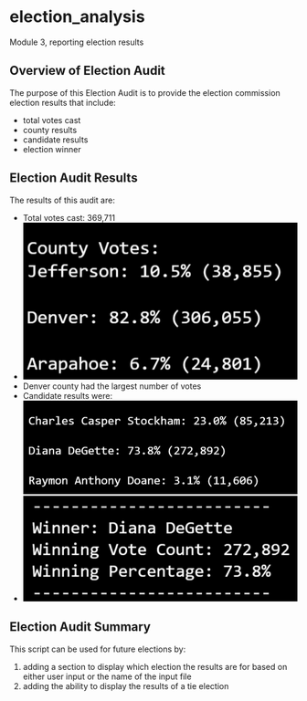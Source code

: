 # election_analysis
Module 3, reporting election results
## Overview of Election Audit
The purpose of this Election Audit is to provide the election commission election results that include: 
* total votes cast
* county results
* candidate results
* election winner

## Election Audit Results
The results of this audit are:
* Total votes cast: 369,711
* ![County results image](https://github.com/JacquelineCl/election_analysis/blob/7c156d4987432dfd3ab7cebb19913b261285d525/Resources/county_results.PNG)
* Denver county had the largest number of votes
* Candidate results were: 
![Candidate results image](https://github.com/JacquelineCl/election_analysis/blob/6b89ee4286bae5bbeab5ffb3a9faf11ddf417eaf/Resources/candidate_results.PNG)
* ![Winner results image](https://github.com/JacquelineCl/election_analysis/blob/6b89ee4286bae5bbeab5ffb3a9faf11ddf417eaf/Resources/winner_results.PNG)

## Election Audit Summary
This script can be used for future elections by:
1. adding a section to display which election the results are for based on either user input or the name of the input file
2. adding the ability to display the results of a tie election
